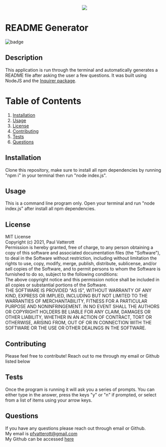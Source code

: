 

  <p align="center"><img src="https://i.imgur.com/zDBwVSf.png"></p>
  
  # README Generator
  ![badge](https://img.shields.io/badge/license-MIT-green)

  ## Description
  This application is run through the terminal and automatically generates a README file after asking the user a few questions. It was built using NodeJS and the [Inquirer package](https://www.npmjs.com/package/inquirer). 

  # Table of Contents
  1. [Installation](#Installation)
  2. [Usage](#Usage)
  3. [License](#License)
  4. [Contributing](#Contributing)
  5. [Tests](#Tests)
  6. [Questions](#Questions)

  ## Installation
  Clone this repository, make sure to install all npm dependencies by running "npm i" in your terminal then run "node index.js".

  ## Usage
  This is a command line program only. Open your terminal and run "node index.js" after install all npm dependencies.

  ## License
  MIT License <br>Copyright (c) 2021, Paul Vatterott <br>Permission is hereby granted, free of charge, to any person obtaining a copy of this software and associated documentation files (the "Software"), to deal in the Software without restriction, including without limitation the rights to use, copy, modify, merge, publish, distribute, sublicense, and/or sell copies of the Software, and to permit persons to whom the Software is furnished to do so, subject to the following conditions: <br>The above copyright notice and this permission notice shall be included in all copies or substantial portions of the Software. <br>THE SOFTWARE IS PROVIDED "AS IS", WITHOUT WARRANTY OF ANY KIND, EXPRESS OR IMPLIED, INCLUDING BUT NOT LIMITED TO THE WARRANTIES OF MERCHANTABILITY, FITNESS FOR A PARTICULAR PURPOSE AND NONINFRINGEMENT. IN NO EVENT SHALL THE AUTHORS OR COPYRIGHT HOLDERS BE LIABLE FOR ANY CLAIM, DAMAGES OR OTHER LIABILITY, WHETHER IN AN ACTION OF CONTRACT, TORT OR OTHERWISE, ARISING FROM, OUT OF OR IN CONNECTION WITH THE SOFTWARE OR THE USE OR OTHER DEALINGS IN THE SOFTWARE.

  ## Contributing
  Please feel free to contribute! Reach out to me through my email or Github listed below

  ## Tests
  Once the program is running it will ask you a series of prompts. You can either type in the answer, press the keys "y" or "n" if prompted, or select from a list of items using your arrow keys.

  ## Questions

  If you have any questions please reach out through email or Github. <br>
  My email is pfvatterott@gmail.com <br>
  My Github can be accessed [here](https://github.com/pfvatterott)

